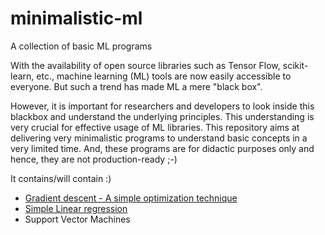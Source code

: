 # minimalistic-ml
A collection of basic ML programs

With the availability of open source libraries such as Tensor Flow, scikit-learn, etc., machine learning (ML) tools are now easily accessible to 
everyone. But such a trend has made ML a mere "black box". 

However, it is important for researchers and developers to look inside this blackbox and understand the underlying principles. This understanding is very
crucial for effective usage of ML libraries.
This repository aims at delivering very minimalistic programs to understand basic concepts in a very limited time.
And, these programs are for didactic purposes only and hence, they are not production-ready ;-)

It contains/will contain :)

- [Gradient descent - A simple optimization technique](https://github.com/rajcscw/minimalistic-ml/blob/master/gradient-descent/gradient-descent.ipynb)
- [Simple Linear regression](https://github.com/rajcscw/minimalistic-ml/blob/master/simple-linear-regression/simple-linear-regression.ipynb)
- Support Vector Machines

